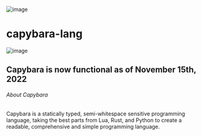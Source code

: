 ![image](https://user-images.githubusercontent.com/53247327/201979158-ceb01a7c-e910-4cd6-a343-6933be1e0151.png) 

# capybara-lang 

![image](https://img.shields.io/badge/contributors-1-yellow)

## Capybara is now functional as of November 15th, 2022

###### About Capybara

Capybara is a statically typed, semi-whitespace sensitive programming language, taking the best parts from Lua, Rust, and Python to create a readable, comprehensive and simple programming language.

